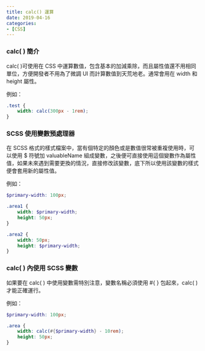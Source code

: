 ```yaml
---
title: calc() 運算
date: 2019-04-16
categories:
- [CSS]
---
```


### calc( ) 簡介
calc( )可使用在 CSS 中運算數值，包含基本的加減乘除，而且屬性值還不用相同單位，方便開發者不用為了微調 UI 而計算數值到天荒地老。通常會用在 width 和 height 屬性。

例如：
```SCSS
.test {
    width: calc(300px - 1rem);
}
```

### SCSS 使用變數預處理器
在 SCSS 格式的樣式檔案中，當有個特定的顏色或是數值很常被重複使用時，可以使用 $ 符號加 valuableName 組成變數，之後便可直接使用這個變數作為屬性值，如果未來遇到需要更換的情況，直接修改該變數，底下所以使用該變數的樣式便會套用新的屬性值。

例如：
```SCSS
$primary-width: 100px;

.area1 {
    width: $primary-width;
    height: 50px;
}

.area2 {
    width: 50px;
    height: $primary-width;
}
```

### calc( ) 內使用 SCSS 變數
如果要在 calc( ) 中使用變數需特別注意，變數名稱必須使用 #{ } 包起來，calc( ) 才能正確運行。

例如：
```SCSS
$primary-width: 100px;

.area {
    width: calc(#{$primary-width} - 10rem);
    height: 50px;
}
```
